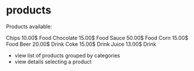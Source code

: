 # products

Products available:

Chips 10.00$ Food
Chocolate 15.00$ Food
Sauce 50.00$ Food
Corn 15.00$ Food
Beer 20.00$ Drink
Coke 15.00$ Drink
Juice 13.00$ Drink

- view list of products grouped by categories
- view details selecting a product